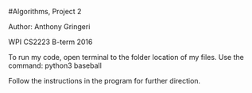 #Algorithms, Project 2

Author: Anthony Gringeri

WPI CS2223 B-term 2016

To run my code, open terminal to the folder location of my files. 
Use the command: python3 baseball

Follow the instructions in the program for further direction. 
